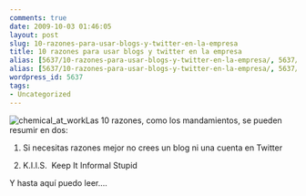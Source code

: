 ```yaml
---
comments: true
date: 2009-10-03 01:46:05
layout: post
slug: 10-razones-para-usar-blogs-y-twitter-en-la-empresa
title: 10 razones para usar blogs y twitter en la empresa
alias: [5637/10-razones-para-usar-blogs-y-twitter-en-la-empresa/, 5637/10-razones-para-usar-blogs-y-twitter-en-la-empresa]
alias: [5637/10-razones-para-usar-blogs-y-twitter-en-la-empresa/, 5637/10-razones-para-usar-blogs-y-twitter-en-la-empresa]
wordpress_id: 5637
tags:
- Uncategorized
---
```


![chemical_at_work](http://blog.alvareznavarro.es/images/2009/10/chemical_at_work.jpg?w=150)Las 10 razones, como los mandamientos, se pueden resumir en dos:



	
  1. Si necesitas razones mejor no crees un blog ni una cuenta en Twitter

	
  2. K.I.I.S.  Keep It Informal Stupid


Y hasta aquí puedo leer....
